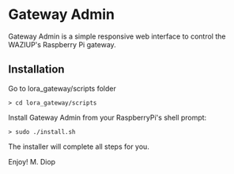# Gateway Admin

Gateway Admin is a simple responsive web interface to control the WAZIUP's Raspberry Pi gateway.

## Installation

Go to lora_gateway/scripts folder

	> cd lora_gateway/scripts
	
Install Gateway Admin from your RaspberryPi's shell prompt:

	> sudo ./install.sh 

The installer will complete all steps for you.


Enjoy!
M. Diop	